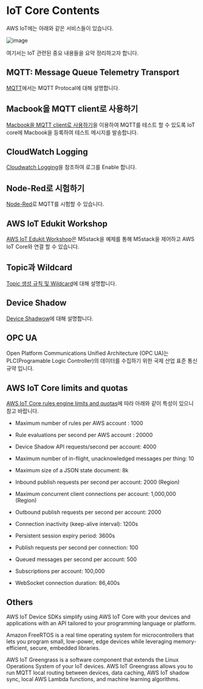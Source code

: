 # IoT Core Contents

AWS IoT에는 아래와 같은 서비스들이 있습니다. 

![image](https://user-images.githubusercontent.com/52392004/172954318-da3283ac-991c-4cb7-934f-2a97fd49edcd.png)

여기서는 IoT 관련된 중요 내용들을 요약 정리하고자 합니다. 




## MQTT: Message Queue Telemetry Transport

[MQTT](https://github.com/kyopark2014/IoT-Core-Contents/blob/main/mqtt.md)에서는 MQTT Protocal에 대해 설명합니다. 

## Macbook을 MQTT client로 사용하기

[Macbook을 MQTT client로 사용하기](https://github.com/kyopark2014/IoT-Core-Contents/tree/main/MQTT-client-using-mac)을 이용하여 MQTT를 테스트 할 수 있도록 IoT core에 Macbook을 등록하여 테스트 메시지를 발송합니다. 


## CloudWatch Logging

[Cloudwatch Logging](https://github.com/kyopark2014/IoT-Core-Contents/blob/main/cloudwatch.md)을 참조하여 로그를 Enable 합니다. 

## Node-Red로 시험하기

[Node-Red](https://github.com/kyopark2014/IoT-Core-Contents/blob/main/node-red.md)로 MQTT를 시험할 수 있습니다. 

## AWS IoT Edukit Workshop

[AWS IoT Edukit Workshop](https://github.com/kyopark2014/aws-iot-edukit)은 M5stack을 예제를 통해 M5stack을 제어하고 AWS IoT Core와 연결 할 수 있습니다. 


## Topic과 Wildcard

[Topic 생성 규칙 및 Wildcard](https://github.com/kyopark2014/IoT-Core-Contents/blob/main/topic-wildcards.md)에 대해 설명합니다. 

## Device Shadow

[Device Shadwow](https://github.com/kyopark2014/IoT-Core-Contents/blob/main/device-shadow.md)에 대해 설명합니다. 

## OPC UA

Open Platform Communications Unified Architecture (OPC UA)는 PLC(Programable Logic Controller)의 데이터를 수집하기 위한 국제 산업 표준 통신 규약 입니다. 

## AWS IoT Core limits and quotas

[AWS IoT Core rules engine limits and quotas](https://docs.aws.amazon.com/general/latest/gr/iot-core.html#limits_iot)에 따라 아래와 같이 특성이 있으니 참고 바랍니다.

- Maximum number of rules per AWS account : 1000

- Rule evaluations per second per AWS account : 20000

- Device Shadow API requests/second per account: 4000

- Maximum number of in-flight, unacknowledged messages per thing: 10

- Maximum size of a JSON state document: 8k

- Inbound publish requests per second per account: 2000 (Region)

- Maximum concurrent client connections per account: 1,000,000 (Region)

- Outbound publish requests per second per account: 2000

- Connection inactivity (keep-alive interval): 1200s

- Persistent session expiry period: 3600s

- Publish requests per second per connection: 100

- Queued messages per second per account: 500

- Subscriptions per account: 100,000

- WebSocket connection duration: 86,400s


## Others

AWS IoT Device SDKs simplify using AWS IoT Core with your devices and
applications with an API tailored to your programming language or platform.

Amazon FreeRTOS is a real time operating system for microcontrollers that lets you
program small, low-power, edge devices while leveraging memory-efficient, secure,
embedded libraries.

AWS IoT Greengrass is a software component that extends the Linux Operations
System of your IoT devices. AWS IoT Greengrass allows you to run MQTT local routing
between devices, data caching, AWS IoT shadow sync, local AWS Lambda functions,
and machine learning algorithms. 
